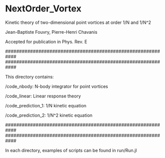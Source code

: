 # NextOrder_Vortex
Kinetic theory of two-dimensional point vortices at order 1/N and 1/N^2

Jean-Baptiste Fouvry, Pierre-Henri Chavanis

Accepted for publication in Phys. Rev. E

############################################################
############################################################

This directory contains:

/code_nbody: N-body integrator for point vortices

/code_linear: Linear response theory

/code_prediction_1: 1/N kinetic equation

/code_prediction_2: 1/N^2 kinetic equation

############################################################
############################################################

In each directory, examples of scripts can be found in run/Run.jl
